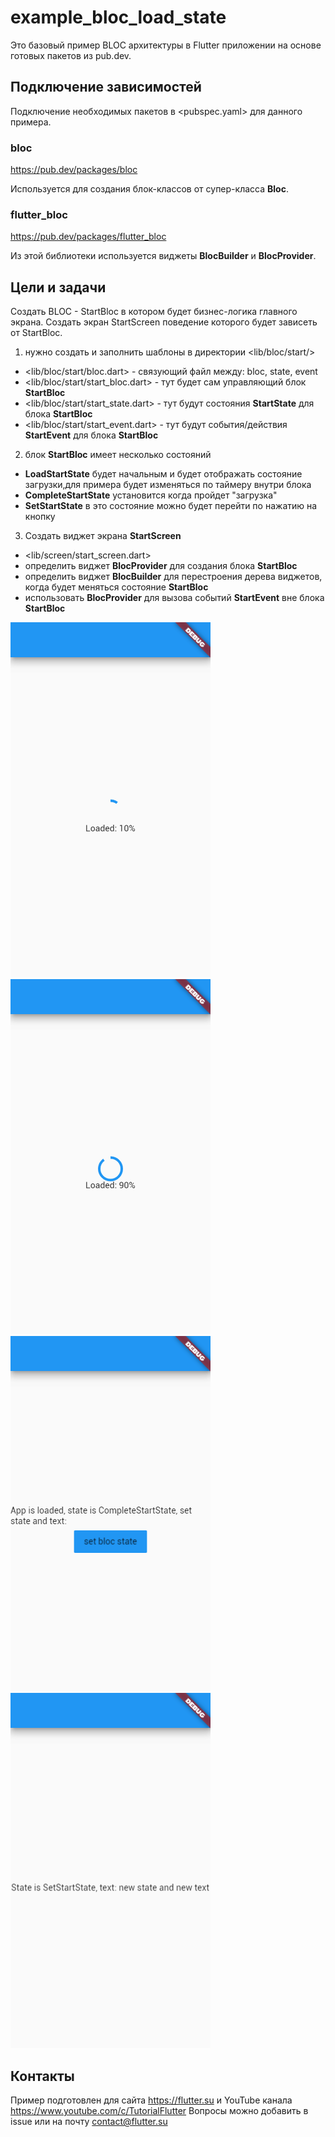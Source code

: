 # example_bloc_load_state

Это базовый пример BLOC архитектуры в Flutter приложении на основе готовых пакетов из pub.dev.

## Подключение зависимостей

Подключение необходимых пакетов в <pubspec.yaml> для данного примера.

### bloc
<https://pub.dev/packages/bloc>

Используется для создания блок-классов от супер-класса **Bloc**.

### flutter_bloc
<https://pub.dev/packages/flutter_bloc>

Из этой библиотеки используется виджеты **BlocBuilder** и **BlocProvider**.

## Цели и задачи
Создать BLOC - StartBloc в котором будет бизнес-логика главного экрана.
Создать экран StartScreen поведение которого будет зависеть от StartBloc.

1. нужно создать и заполнить шаблоны в директории <lib/bloc/start/>
  - <lib/bloc/start/bloc.dart> - связующий файл между: bloc, state, event
  - <lib/bloc/start/start_bloc.dart> - тут будет сам управляющий блок **StartBloc**
  - <lib/bloc/start/start_state.dart> - тут будут состояния **StartState** для блока **StartBloc**
  - <lib/bloc/start/start_event.dart> - тут будут события/действия **StartEvent** для блока **StartBloc**
  
2. блок **StartBloc** имеет несколько состояний
  - **LoadStartState** будет начальным и будет отображать состояние загрузки,для примера будет изменяться
  по таймеру внутри блока
  - **CompleteStartState** установится когда пройдет "загрузка"
  - **SetStartState** в это состояние можно будет перейти по нажатию на кнопку
  
3. Создать виджет экрана **StartScreen**
  - <lib/screen/start_screen.dart>
  - определить виджет **BlocProvider** для создания блока **StartBloc**
  - определить виджет **BlocBuilder** для перестроения дерева виджетов, когда будет меняться состояние **StartBloc**
  - использовать **BlocProvider** для вызова событий **StartEvent** вне блока **StartBloc**
  
![](res/001.png) ![](res/002.png) ![](res/003.png) ![](res/004.png)
  
## Контакты
Пример подготовлен для сайта <https://flutter.su> и YouTube канала <https://www.youtube.com/c/TutorialFlutter>
Вопросы можно добавить в issue или на почту <contact@flutter.su>